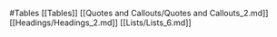 #Tables 
 [[Tables]]
[[Quotes and Callouts/Quotes and Callouts_2.md]]
[[Headings/Headings_2.md]]
[[Lists/Lists_6.md]]